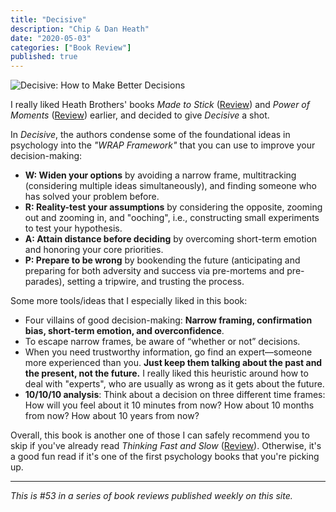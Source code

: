 ```yaml
---
title: "Decisive"
description: "Chip & Dan Heath"
date: "2020-05-03"
categories: ["Book Review"]
published: true
---
```


![Decisive: How to Make Better Decisions](/assets/blog/decisive/decisive-book-cover.jpg)

I really liked Heath Brothers' books _Made to Stick_ ([Review](/made-to-stick-why-some-ideas-survive-and-others-die/)) and _Power of Moments_ ([Review](/the-power-of-moments/)) earlier, and decided to give _Decisive_ a shot.

In _Decisive_, the authors condense some of the foundational ideas in psychology into the _"WRAP Framework"_ that you can use to improve your decision-making:

- **W: Widen your options** by avoiding a narrow frame, multitracking (considering multiple ideas simultaneously), and finding someone who has solved your problem before.
- **R: Reality-test your assumptions** by considering the opposite, zooming out and zooming in, and "ooching", i.e., constructing small experiments to test your hypothesis.
- **A: Attain distance before deciding** by overcoming short-term emotion and honoring your core priorities.
- **P: Prepare to be wrong** by bookending the future (anticipating and preparing for both adversity and success via pre-mortems and pre-parades), setting a tripwire, and trusting the process.

Some more tools/ideas that I especially liked in this book:

- Four villains of good decision-making: **Narrow framing, confirmation bias, short-term emotion, and overconfidence**.
- To escape narrow frames, be aware of “whether or not” decisions.
- When you need trustworthy information, go find an expert—someone more experienced than you. **Just keep them talking about the past and the present, not the future.** I really liked this heuristic around how to deal with "experts", who are usually as wrong as it gets about the future.
- **10/10/10 analysis**: Think about a decision on three different time frames: How will you feel about it 10 minutes from now? How about 10 months from now? How about 10 years from now?

Overall, this book is another one of those I can safely recommend you to skip if you've already read _Thinking Fast and Slow_ ([Review](/thinking-fast-and-slow/)). Otherwise, it's a good fun read if it's one of the first psychology books that you're picking up.

---

_This is #53 in a series of book reviews published weekly on this site._
